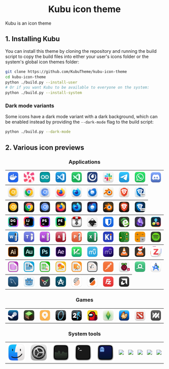 <h1 align="center">Kubu icon theme</h1>

Kubu is an icon theme

## 1. Installing Kubu

You can install this theme by cloning the repository and running the build script to copy the build files into either your user's icons folder or the system's global icon themes folder:

```sh
git clone https://github.com/KubuTheme/kubu-icon-theme
cd kubu-icon-theme
python ./build.py --install-user
# Or if you want Kubu to be available to everyone on the system:
python ./build.py --install-system
```

### Dark mode variants

Some icons have a dark mode variant with a dark background, which can be enabled instead by providing the `--dark-mode` flag to the build script:

```sh
python ./build.py --dark-mode
```

## 2. Various icon previews

<h3 align="center">Applications</h3>

<table>
  <tr>
    <th><img src="./source/apps/scalable/docker-desktop.svg" width="100"></th>
    <th><img src="./source/apps/scalable/lollypop.svg" width="100"></th>
    <th><img src="./source/apps/scalable/arduino.svg" width="100"></th>
    <th><img src="./source/apps/scalable/vs-code.svg" width="100"></th>
    <th><img src="./source/apps/scalable/visual-studio-code-insiders.svg" width="100"></th>
    <th><img src="./source/apps/scalable/mattermost.svg" width="100"></th>
    <th><img src="./source/apps/scalable/slack.svg" width="100"></th>
    <th><img src="./source/apps/scalable/telegram.svg" width="100"></th>
    <th><img src="./source/apps/scalable/whatsapp.svg" width="100"></th>
    <th><img src="./source/apps/scalable/discord.svg" width="100"></th>
  </tr>
  <tr>
    <th><img src="./source/apps/scalable/google-chrome-canary.svg"></th>
    <th><img src="./source/apps/scalable/google-chrome.svg"></th>
    <th><img src="./source/apps/scalable/chromium.svg"></th>
    <th><img src="./source/apps/scalable/firefox.svg"></th>
    <th><img src="./source/apps/scalable/firefox-developer-edition.svg"></th>
    <th><img src="./source/apps/scalable/thunderbird.svg"></th>
    <th><img src="./source/apps/scalable/blender.svg"></th>
    <th><img src="./source/apps/scalable/brave.svg"></th>
    <th><img src="./source/apps/scalable/brave-dev.svg"></th>

  </tr>
    <tr>
    <th><img src="./source/apps/scalable/google-chrome-canary-dark.svg"></th>
    <th><img src="./source/apps/scalable/google-chrome-dark.svg"></th>
    <th><img src="./source/apps/scalable/chromium-dark.svg"></th>
    <th><img src="./source/apps/scalable/firefox-dark.svg"></th>
    <th><img src="./source/apps/scalable/firefox-developer-edition-dark.svg"></th>
    <th><img src="./source/apps/scalable/thunderbird-dark.svg"></th>
    <th><img src="./source/apps/scalable/blender-dark.svg"></th>
    <th><img src="./source/apps/scalable/brave-dark.svg"></th>
    <th><img src="./source/apps/scalable/brave-dev-dark.svg"></th>
  </tr>
  <tr>
    <th><img src="./source/apps/scalable/jetbrains-datagrip.svg"></th>
    <th><img src="./source/apps/scalable/jetbrains-intellij.svg"></th>
    <th><img src="./source/apps/scalable/jetbrains-phpstorm.svg"></th>
    <th><img src="./source/apps/scalable/jetbrains-pycharm.svg"></th>
    <th><img src="./source/apps/scalable/transmission.svg"></th>
    <th><img src="./source/apps/scalable/inkscape.svg"></th>
    <th><img src="./source/apps/scalable/bitwarden.svg"></th>
    <th><img src="./source/apps/scalable/easy-tag.svg"></th>
    <th><img src="./source/apps/scalable/obsidian.svg"></th>
    <th><img src="./source/apps/scalable/davinci-resolve.svg"></th>
  </tr>
  <tr>
    <th><img src="./source/apps/scalable/ms-office-word.svg"></th>
    <th><img src="./source/apps/scalable/ms-office-teams.svg"></th>
    <th><img src="./source/apps/scalable/ms-office-onenote.svg"></th>
    <th><img src="./source/apps/scalable/ms-office-access.svg"></th>
    <th><img src="./source/apps/scalable/ms-office-powerpoint.svg"></th>
    <th><img src="./source/apps/scalable/ms-office-excel.svg"></th>
    <th><img src="./source/apps/scalable/kicad.svg"></th>
    <th><img src="./source/apps/scalable/pcbnew.svg"></th>
    <th><img src="./source/apps/scalable/pcbcalculator.svg"></th>
    <th><img src="./source/apps/scalable/spotify.svg"></th>
  </tr>
  <tr>
    <th><img src="./source/apps/scalable/adobe-illustrator-2020.svg"></th>
    <th><img src="./source/apps/scalable/adobe-audition-2020.svg"></th>
    <th><img src="./source/apps/scalable/adobe-photoshop-2020.svg"></th>
    <th><img src="./source/apps/scalable/adobe-after-effects-2020.svg"></th>
    <th><img src="./source/apps/scalable/vim.svg"></th>
    <th><img src="./source/apps/scalable/musescore-3.svg"></th>
    <th><img src="./source/apps/scalable/musescore-4.svg"></th>
    <th><img src="./source/apps/scalable/vlc.svg"></th>
    <th><img src="./source/apps/scalable/vlc-xmas.svg"></th>
    <th><img src="./source/apps/scalable/zotero.svg"></th>
  </tr>
  <tr>
    <th><img src="./source/apps/scalable/libreoffice-base.svg"></th>
    <th><img src="./source/apps/scalable/libreoffice-writer.svg"></th>
    <th><img src="./source/apps/scalable/libreoffice-calc.svg"></th>
    <th><img src="./source/apps/scalable/libreoffice-draw.svg"></th>
    <th><img src="./source/apps/scalable/libreoffice-impress.svg"></th>
    <th><img src="./source/apps/scalable/libreoffice-math.svg"></th>
    <th><img src="./source/apps/scalable/postman.svg"></th>
    <th><img src="./source/apps/scalable/rpi-imager.svg"></th>
    <th><img src="./source/apps/scalable/renderdoc.svg"></th>
    <th><img src="./source/apps/scalable/android-studio.svg"></th>
  </tr>
    <th><img src="./source/apps/scalable/mysql-workbench.svg"></th>
    <th><img src="./source/apps/scalable/godot.svg"></th>
    <th><img src="./source/apps/scalable/fspy.svg"></th>
    <th><img src="./source/apps/scalable/app-image-launcher.svg"></th>
        <th><img src="./source/apps/scalable/PrusaSlicer-gcodeviewer.svg"></th>
    <th><img src="./source/apps/scalable/PrusaSlicer.svg"></th>
    <th><img src="./source/apps/scalable/filezilla.svg" width="100"></th>
    <th><img src="./source/apps/scalable/vivado.svg" width="100"></th>
  </tr>
</table> 

<h3 align="center">Games</h3>
<table>
  <tr>
    <th><img src="./source/apps/scalable/steam.svg" width="100"></th>
    <th><img src="./source/apps/scalable/minecraft.svg" width="100"></th>
    <th><img src="./source/apps/scalable/mini-motorways.svg" width="100"></th>
    <th><img src="./source/apps/scalable/portal.svg" width="100"></th>
    <th><img src="./source/apps/scalable/portal-2.svg" width="100"></th>
    <th><img src="./source/apps/scalable/among-us.svg" width="100"></th>
    <th><img src="./source/apps/scalable/sims-4.svg" width="100"></th>
    <th><img src="./source/apps/scalable/stardew-valley.svg" width="100"></th>
    <th><img src="./source/apps/scalable/dota2.svg" width="100"></th>
    <th><img src="./source/apps/scalable/dota-underlords.svg" width="100"></th>
  </tr>
</table> 

<h3 align="center">System tools</h3>
<table>
  <tr>
    <th><img src="./source/apps/scalable/file-manager.svg" width="100"></th>
    <th><img src="./source/system/scalable/preferences-system.svg" width="100"></th>
    <th><img src="./source/system/scalable/system-monitor.svg" width="100"></th>
    <th><img src="./source/system/scalable/terminal.svg" width="100"></th>
    <th><img src="./source/apps/scalable/ghostty.svg" width="100"></th>
    <th><img src="./source/apps/scalable/" width="100"></th>
    <th><img src="./source/apps/scalable/" width="100"></th>
    <th><img src="./source/apps/scalable/" width="100"></th>
    <th><img src="./source/apps/scalable/" width="100"></th>
    <th><img src="./source/apps/scalable/" width="100"></th>
  </tr>
</table> 
